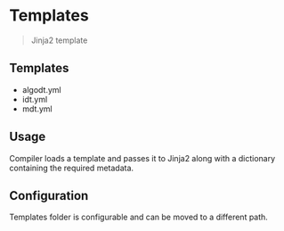 # Templates
> Jinja2 template

## Templates
- algodt.yml
- idt.yml
- mdt.yml

## Usage
Compiler loads a template and passes it to Jinja2 along with a dictionary containing the required metadata.

## Configuration
Templates folder is configurable and can be moved to a different path.